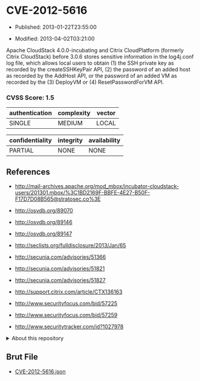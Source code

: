 # CVE-2012-5616

- Published: 2013-01-22T23:55:00

- Modified: 2013-04-02T03:21:00

Apache CloudStack 4.0.0-incubating and Citrix CloudPlatform (formerly Citrix CloudStack) before 3.0.6 stores sensitive information in the log4j.conf log file, which allows local users to obtain (1) the SSH private key as recorded by the createSSHKeyPair API, (2) the password of an added host as recorded by the AddHost API, or the password of an added VM as recorded by the (3) DeployVM or (4) ResetPasswordForVM API.

### CVSS Score: **1.5**

| authentication | complexity | vector |
| --- | --- | --- |
| SINGLE | MEDIUM | LOCAL |

| confidentiality | integrity | availability |
| --- | --- | --- |
| PARTIAL | NONE | NONE |

## References

* http://mail-archives.apache.org/mod_mbox/incubator-cloudstack-users/201301.mbox/%3C1BD2169F-BBFE-4E27-B50F-F17D7D08B565@stratosec.co%3E

* http://osvdb.org/89070

* http://osvdb.org/89146

* http://osvdb.org/89147

* http://seclists.org/fulldisclosure/2013/Jan/65

* http://secunia.com/advisories/51366

* http://secunia.com/advisories/51821

* http://secunia.com/advisories/51827

* http://support.citrix.com/article/CTX136163

* http://www.securityfocus.com/bid/57225

* http://www.securityfocus.com/bid/57259

* http://www.securitytracker.com/id?1027978

<details>
<summary>About this repository</summary> 

  This repository is part of the project [Live Hack CVE](https://github.com/Live-Hack-CVE). Main website can be found [www.live-hack.org](https://www.live-hack.org) 
  
  Made by [Sn0wAlice](https://github.com/Sn0wAlice) for the people that care about security and need to have a feed of the latest CVEs. Hope you enjoy it, don't forget to star the repo and follow me on [Twitter](https://twitter.com/Sn0wAlice) and [Github](https://github.com/Sn0wAlice). And that is my [personnal website](https://www.alice-snow.me/)

  - [Home Page](https://github.com/Live-Hack-CVE)
  - [Framework](https://github.com/Live-Hack-CVE/cve-framework)
  - [CVE database](https://github.com/Live-Hack-CVE/full_database)
  - [Changelog](https://github.com/Live-Hack-CVE/Changelog)
</details>

## Brut File

* [CVE-2012-5616.json](https://raw.githubusercontent.com/Live-Hack-CVE/full_database/main/cves/2012/CVE-2012-5616.json)

